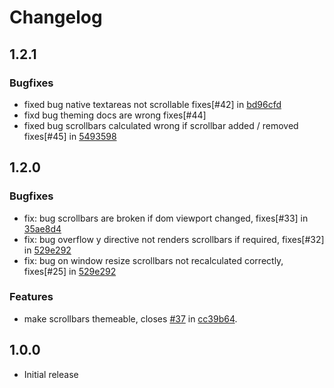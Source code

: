 # Changelog

## 1.2.1

### Bugfixes

- fixed bug native textareas not scrollable fixes[#42] in [bd96cfd](https://github.com/q2g/ngx-customscrollbar/commit/bd96cfdce441b88fedae66cb40a20cbcfd948472)
- fixd bug theming docs are wrong fixes[#44]
- fixed bug scrollbars calculated wrong if scrollbar added / removed fixes[#45] in [5493598](https://github.com/q2g/ngx-customscrollbar/commit/549359856272f42f0aa2c44cadfce74a877c4e0b)

## 1.2.0

### Bugfixes

- fix: bug scrollbars are broken if dom viewport changed, fixes[#33] in [35ae8d4](https://github.com/MurhafSousli/ngx-scrollbar/pull/117/commits/35ae8d45130e3c19506249328fff3c2fbd48bce2)
- fix: bug overflow y directive not renders scrollbars if required, fixes[#32] in [529e292](https://github.com/q2g/ngx-customscrollbar/commit/529e2926bbcd229e3c134c379da060ff0e043254)
- fix: bug on window resize scrollbars not recalculated correctly, fixes[#25] in [529e292](https://github.com/q2g/ngx-customscrollbar/commit/529e2926bbcd229e3c134c379da060ff0e043254)

### Features
- make scrollbars themeable, closes [#37](https://github.com/q2g/ngx-customscrollbar/issues/37) in [cc39b64](https://github.com/q2g/ngx-customscrollbar/commit/cc39b64b32ac3f1277a0bcbacab298cea9f11430).

## 1.0.0
- Initial release